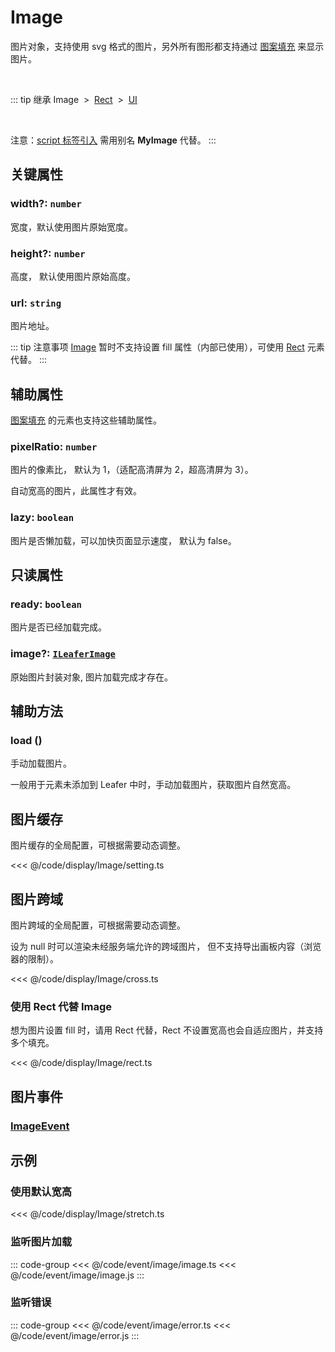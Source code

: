 <script setup>
import Case from '/component/Case.vue'
</script>

# Image

图片对象，支持使用 svg 格式的图片，另外所有图形都支持通过 [图案填充](/reference/property/paint/image.md) 来显示图片。

<case name="ImageFill" editor=false></case>

<br/>

::: tip 继承
Image &nbsp;>&nbsp; [Rect](./Rect.md) &nbsp;>&nbsp; [UI](./UI.md)

<br/>

注意：[script 标签引入](/guide/install/ui/start.md#通过-script-标签引入) 需用别名 **MyImage** 代替。
:::

## 关键属性

### width?: `number`

宽度，默认使用图片原始宽度。

### height?: `number`

高度， 默认使用图片原始高度。

### url: `string`

图片地址。

::: tip 注意事项
[Image](./Image.md) 暂时不支持设置 fill 属性（内部已使用），可使用 [Rect](./Rect.md) 元素代替。
:::

## 辅助属性

[图案填充](/reference/property/paint/image.md) 的元素也支持这些辅助属性。

### pixelRatio: `number`

图片的像素比， 默认为 1，（适配高清屏为 2，超高清屏为 3）。

自动宽高的图片，此属性才有效。

### lazy: `boolean`

图片是否懒加载，可以加快页面显示速度， 默认为 false。

## 只读属性

### ready: `boolean`

图片是否已经加载完成。

### image?: [`ILeaferImage`](/api/interfaces/ILeaferImage.md)

原始图片封装对象, 图片加载完成才存在。

## 辅助方法

### load ()

手动加载图片。

一般用于元素未添加到 Leafer 中时，手动加载图片，获取图片自然宽高。

## 图片缓存

图片缓存的全局配置，可根据需要动态调整。

<<< @/code/display/Image/setting.ts

## 图片跨域

图片跨域的全局配置，可根据需要动态调整。

设为 null 时可以渲染未经服务端允许的跨域图片， 但不支持导出画板内容（浏览器的限制）。

<<< @/code/display/Image/cross.ts

### 使用 Rect 代替 Image

想为图片设置 fill 时，请用 Rect 代替，Rect 不设置宽高也会自适应图片，并支持多个填充。

<<< @/code/display/Image/rect.ts

## 图片事件

### [ImageEvent](/reference/event/basic/Image.md)

<!-- ## 继承元素

### [Rect](./Rect.md) -->

<!-- ## API

### [Image](/api/classes/Image.md) -->

## 示例

<case name="ImageFill" index=0 editor=false></case>

### 使用默认宽高

<<< @/code/display/Image/stretch.ts

### 监听图片加载

::: code-group
<<< @/code/event/image/image.ts
<<< @/code/event/image/image.js
:::

### 监听错误

::: code-group
<<< @/code/event/image/error.ts
<<< @/code/event/image/error.js
:::
